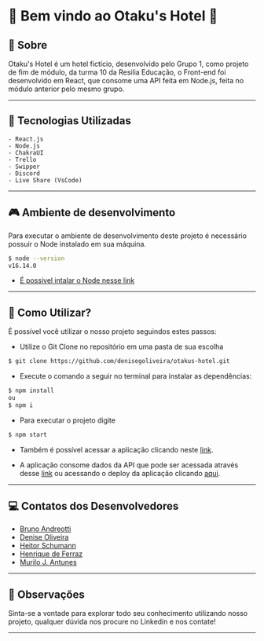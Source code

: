# 🏨 **Bem vindo ao Otaku's Hotel** 🍥

## 🍄 **Sobre**

Otaku's Hotel é um hotel fictício, desenvolvido pelo Grupo 1, como projeto de fim de módulo, da turma 10 da Resilia Educação, o Front-end foi desenvolvido em React, que consome uma API feita em Node.js, feita no módulo anterior pelo mesmo grupo.

---

## 🧪 **Tecnologias Utilizadas**

    - React.js
    - Node.js
    - ChakraUI
    - Trello
    - Swipper
    - Discord
    - Live Share (VsCode)

---

## 🎮 **Ambiente de desenvolvimento**

Para executar o ambiente de desenvolvimento deste projeto é necessário possuir o Node instalado em sua máquina.

```bash
$ node --version
v16.14.0
```

- [É possivel intalar o Node nesse link](https://nodejs.org/en/)

---

## 🚀 **Como Utilizar?**

É possível você utilizar o nosso projeto seguindos estes passos:

- Utilize o Git Clone no repositório em uma pasta de sua escolha

```bash
$ git clone https://github.com/denisegoliveira/otakus-hotel.git
```

- Execute o comando a seguir no terminal para instalar as dependências:

```bash
$ npm install
ou
$ npm i
```

- Para executar o projeto digite

```bash
$ npm start
```

- Também é possível acessar a aplicação clicando neste [link](https://otaku-hotel.netlify.app/).

- A aplicação consome dados da API que pode ser acessada através desse [link](https://github.com/brunoandreotti/API-mod-5) ou acessando o deploy da aplicação clicando [aqui](https://api-mod-5.herokuapp.com/).

---

## 💻 **Contatos dos Desenvolvedores**

- [Bruno Andreotti](https://www.linkedin.com/in/bruno-andreotti/)
- [Denise Oliveira](https://www.linkedin.com/in/denise-g-oliveira/)
- [Heitor Schumann](https://www.linkedin.com/in/heitorschumann/)
- [Henrique de Ferraz](https://www.linkedin.com/in/henrique-ferraz-a46123219/)
- [Murilo J. Antunes](https://www.linkedin.com/in/murilo-antunes-bb1143228/)

---

## 👀 **Observações**

Sinta-se a vontade para explorar todo seu conhecimento utilizando nosso projeto, qualquer dúvida nos procure no Linkedin e nos contate!

---
